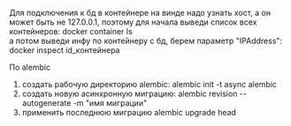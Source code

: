 Для подключения к бд в контейнере на винде надо узнать хост, а он может быть не 127.0.0.1, поэтому
для начала выведи список всех контейнеров:
    docker container ls        
а потом выведи инфу по контейнеру с бд, берем параметр "IPAddress":
    docker inspect id_контейнера


По alembic
1) создать рабочую директорию alembic: alembic init -t async alembic 
2) создать новую асинхронную миграцию: alembic revision --autogenerate -m "имя миграции"
3) применить последнюю миграцию alembic upgrade head
